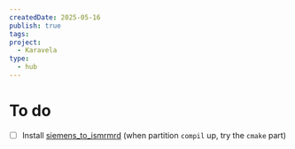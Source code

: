 ```yaml
---
createdDate: 2025-05-16
publish: true
tags: 
project:
  - Karavela
type:
  - hub
---
```

# To do
- [ ] Install [siemens_to_ismrmrd](https://github.com/ismrmrd/siemens_to_ismrmrd) (when partition `compil` up, try the `cmake` part)